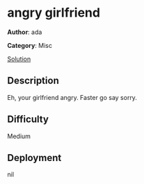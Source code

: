 # angry girlfriend

**Author**: ada

**Category**: Misc

[Solution](solve/solution.txt)

## Description

Eh, your girlfriend angry. Faster go say sorry.

## Difficulty

Medium

## Deployment

nil
